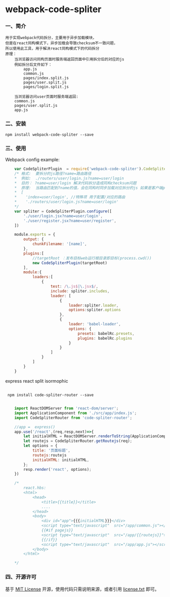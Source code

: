 # webpack-code-spliter

### 一、简介

    用于实现webpack代码拆分，主要用于异步加载模块，
    但是在react同构模式下，异步加载会导致checksum不一致问题，
    所以使用此工具，用于解决react同构模式下的代码拆分
    原理：
        当浏览器访问同构页面时服务端返回页面中引用拆分后的对应的js
        例如拆分后文件如下：
            app.js
            common.js
            pages/index.split.js
            pages/user.split.js
            pages/login.split.js

        当浏览器访问user页面时服务端返回:
        common.js
        pages/user.split.js
        app.js


### 二、安装

    npm install webpack-code-spliter --save
     
### 三、使用

Webpack config example:

```js
    var CodeSpliterPlugin  = require('webpack-code-spliter').CodeSpliterPlugin;
    /* 格式:  要拆分的js路径?name=路由路径
    *  例如:  ./routers/user/login.js?name=user/login
    *  目的： ?name=user/login 解决代码拆分造成同构checksum问题
    *  原理:  当路由匹配到?name的值，会在同构时同步加载对应拆分的js 如果是客户端pushstate则异步加载
    *  [
    *    'index=user/login', //特殊项 用于配置/对应的路由
    *    './routers/user/login.js?name=user/login'
    */
    var spliter = CodeSpliterPlugin.configure([
        './user/login.jsx?name=user/login',
        './user/register.jsx?name=user/register',
    ])

    module.exports = {
        output: {
            chunkFilename: '[name]',
        },
        plugins:[
            //targetRoot ：发布目标web运行根目录即目标(process.cwd())
            new CodeSpliterPlugin(targetRoot)
        ],
        module:{
            loaders:[
                {
                    test: /\.js$|\.jsx$/,
                    include: spliter.includes,
                    loader: [
                        {
                            loader:spliter.loader,
                            options:spliter.options
                        },
                        {
                            loader: 'babel-loader',
                            options: {
                                presets: babelRc.presets,
                                plugins: babelRc.plugins
                            }
                        }
                    ]
                }
            ]
        }
    }

```

express react split isormophic

##
     npm install code-spliter-router --save

```js

    import ReactDOMServer from 'react-dom/server';
    import ApplicationComponent from './src/app/index.js';
    import CodeSpliterRouter from 'code-spliter-router';

    //app =  express()
    app.use('/react',(req,resp,next)=>{
        let initialHTML = ReactDOMServer.renderToString(ApplicationComponent)
        let routejs = CodeSpliterRouter.getRoutejs(req);
        let options = {
            title: '页面标题',
            routejs:routejs
            initialHTML: initialHTML,
        };
        resp.render('react', options);
    })

    /* 
        react.hbs:
        <html>
            <head>
                <title>{{title}}</title>
                ....
            </head>
            <body>
                <div id="app">{{{initialHTML}}}</div>
                <script type="text/javascript"  src="/app/common.js"></script>
                {{#if pagejs}}
                <script type="text/javascript"  src="/app/{{routejs}}"></script>
                {{/if}}
                <script type="text/javascript"  src="/app/app.js"></script>
            </body>
        </html>

    */

```

### 四、开源许可
基于 [MIT License](http://zh.wikipedia.org/wiki/MIT_License) 开源，使用代码只需说明来源，或者引用 [license.txt](https://github.com/sofish/typo.css/blob/master/license.txt) 即可。
